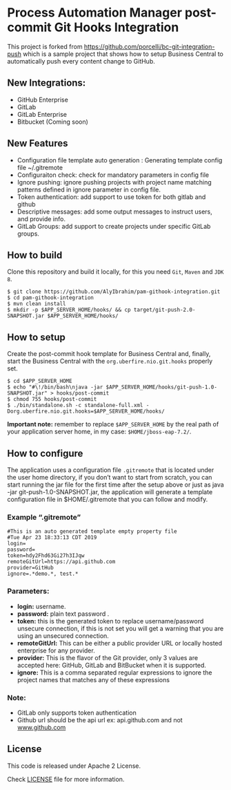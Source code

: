 # Process Automation Manager post-commit Git Hooks Integration

This project is forked from https://github.com/porcelli/bc-git-integration-push which is a sample project that shows how to setup Business Central to automatically push every content change to GitHub.

## New Integrations:
 - GitHub Enterprise
 - GitLab
 - GitLab Enterprise
 - Bitbucket (Coming soon)

## New Features
 - Configuration file template auto generation : Generating template config file ~/.gitremote
 - Configuraiton check: check for mandatory parameters in config file
 - Ignore pushing: ignore pushing projects with project name matching patterns defined in ignore parameter in config file.
 - Token authentication: add support to use token for both gitlab and github
 - Descriptive messages: add some output messages to instruct users, and provide info.
 - GitLab Groups: add support to create projects under specific GitLab groups.

## How to build

Clone this repository and build it locally, for this you need `Git`, `Maven` and `JDK 8`.

```shell
$ git clone https://github.com/AlyIbrahim/pam-githook-integration.git
$ cd pam-githook-integration
$ mvn clean install
$ mkdir -p $APP_SERVER_HOME/hooks/ && cp target/git-push-2.0-SNAPSHOT.jar $APP_SERVER_HOME/hooks/
```

## How to setup

Create the post-commit hook template for Business Central and, finally, start the Business Central with the `org.uberfire.nio.git.hooks` properly set.

```shell
$ cd $APP_SERVER_HOME
$ echo "#\!/bin/bash\njava -jar $APP_SERVER_HOME/hooks/git-push-1.0-SNAPSHOT.jar" > hooks/post-commit
$ chmod 755 hooks/post-commit
$ ./bin/standalone.sh -c standalone-full.xml -Dorg.uberfire.nio.git.hooks=$APP_SERVER_HOME/hooks/
```

**Important note:** remember to replace `$APP_SERVER_HOME` by the real path of your application server home, in my case: `$HOME/jboss-eap-7.2/`. 

## How to configure

The application uses a configuration file `.gitremote` that is located under the user home directory, if you don’t want to start from scratch, you can start running the jar file for the first time after the setup above or just as java -jar git-push-1.0-SNAPSHOT.jar, the application will generate a template configuration file in $HOME/.gitremote that you can follow and modify.

### Example “.gitremote”

```
#This is an auto generated template empty property file
#Tue Apr 23 18:33:13 CDT 2019
login=
password=
token=hdy2Fhd63Gi27h3IJqw
remoteGitUrl=https://api.github.com
provider=GitHub
ignore=.*demo.*, test.*
```
### Parameters:

 - **login:** username.
 - **password:** plain text password .
 - **token:** this is the generated token to replace username/password unsecure connection, if this is not set you will get a warning that you are using an unsecured connection.
 - **remoteGitUrl:** This can be either a public provider URL or locally hosted enterprise for any provider.
 - **provider:** This is the flavor of the Git provider, only 3 values are accepted here: GitHub, GitLab and BitBucket when it is supported.
 - **ignore:** This is a comma separated regular expressions to ignore the project names that matches any of these expressions

### Note: 
 - GitLab only supports token authentication
 - Github url should be the api url ex: api.github.com and not www.github.com


## License

This code is released under Apache 2 License.

Check [LICENSE](LICENSE-ASL-2.0.txt) file for more information.
